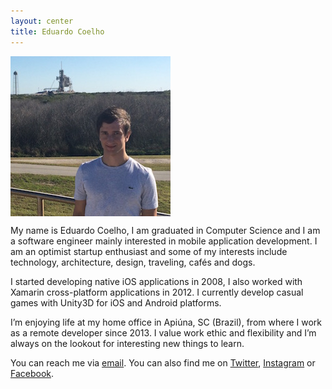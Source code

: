 ```yaml
---
layout: center
title: Eduardo Coelho
---
```


<img align="middle" src="images/profile_picture.jpg" alt="...">

My name is Eduardo Coelho, I am graduated in Computer Science and I am a software engineer mainly interested in mobile application development. I am an optimist startup enthusiast and some of my interests include technology, architecture, design, traveling, cafés and dogs.

I started developing native iOS applications in 2008, I also worked with Xamarin cross-platform applications in 2012. I currently develop casual games with Unity3D for iOS and Android platforms.

I’m enjoying life at my home office in Apiúna, SC (Brazil), from where I work as a remote developer since 2013. I value work ethic and flexibility and I’m always on the lookout for interesting new things to learn.

You can reach me via [email](mailto:eduardo@educoelho.com). You can also find me on [Twitter](https://twitter.com/eduardo_coelho), [Instagram](https://twitter.com/eduardo_coelho) or [Facebook](https://www.facebook.com/coelho.edu).